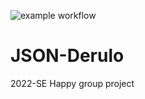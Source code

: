 ![example workflow](https://github.com/Tremirre/JSON-Derulo/actions/workflows/ci.yml/badge.svg)
# JSON-Derulo
2022-SE Happy group project
